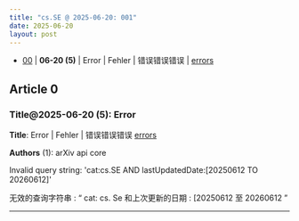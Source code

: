 ```yaml
---
title: "cs.SE @ 2025-06-20: 001"
date: 2025-06-20
layout: post
---
```


- [00](#article-0) | **06-20 (5)** | Error | Fehler | 错误错误错误 | [errors](https://arxiv.org/api/errors)

## Article 0
### Title@2025-06-20 (5): Error

**Title**: Error | Fehler | 错误错误错误 [errors](https://arxiv.org/api/errors)

**Authors** (1): arXiv api core

Invalid query string: 'cat:cs.SE AND lastUpdatedDate:[20250612 TO 20260612]'

无效的查询字符串 : “ cat: cs. Se 和上次更新的日期 : [20250612 至 20260612 ”

---

